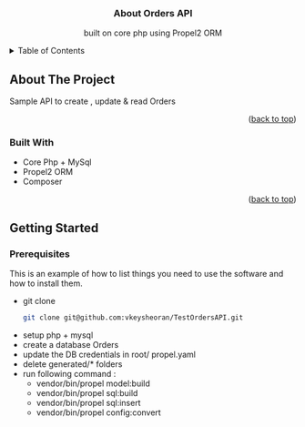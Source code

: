 


<!-- PROJECT LOGO -->
<br />
<div align="center">
  

<h3 align="center">About Orders API</h3>

  <p align="center">
    built on core php using Propel2 ORM
   </p>
</div>



<!-- TABLE OF CONTENTS -->
<details>
  <summary>Table of Contents</summary>
  <ol>
    <li>
      <a href="#about-the-project">About The Project</a>
      <ul>
        <li><a href="#built-with">Built With</a></li>
      </ul>
    </li>
    <li>
      <a href="#getting-started">Getting Started</a>
      <ul>
        <li><a href="#prerequisites">Prerequisites</a></li>
        <li><a href="#installation">Installation</a></li>
      </ul>
    </li>
    <li><a href="#usage">Usage</a></li>
    <li><a href="#roadmap">Roadmap</a></li>
    <li><a href="#contributing">Contributing</a></li>
    <li><a href="#license">License</a></li>
    <li><a href="#contact">Contact</a></li>
    <li><a href="#acknowledgments">Acknowledgments</a></li>
  </ol>
</details>



<!-- ABOUT THE PROJECT -->
## About The Project

Sample API to create , update & read Orders
<p align="right">(<a href="#readme-top">back to top</a>)</p>



### Built With

* Core Php + MySql
* Propel2 ORM
* Composer
<p align="right">(<a href="#readme-top">back to top</a>)</p>



<!-- GETTING STARTED -->
## Getting Started


### Prerequisites

This is an example of how to list things you need to use the software and how to install them.
* git clone
  ```sh
  git clone git@github.com:vkeysheoran/TestOrdersAPI.git
  ```
* setup php + mysql
* create a database Orders
* update the DB credentials in root/ propel.yaml
* delete generated/* folders
* run following command :
  * vendor/bin/propel model:build
  * vendor/bin/propel sql:build
  * vendor/bin/propel sql:insert
  * vendor/bin/propel config:convert

